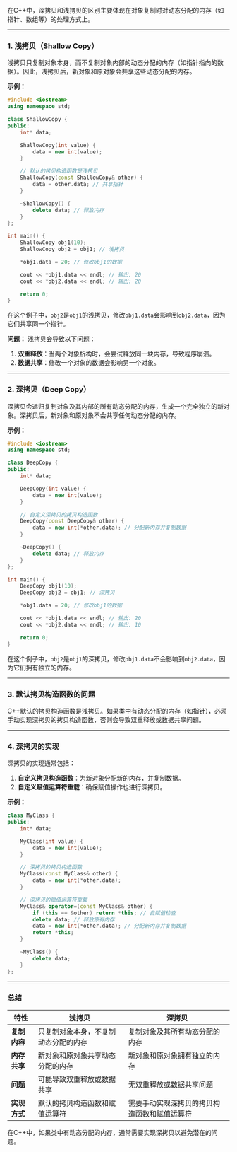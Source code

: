 在C++中，深拷贝和浅拷贝的区别主要体现在对象复制时对动态分配的内存（如指针、数组等）的处理方式上。

---

### 1. 浅拷贝（Shallow Copy）
浅拷贝只复制对象本身，而不复制对象内部的动态分配的内存（如指针指向的数据）。因此，浅拷贝后，新对象和原对象会共享这些动态分配的内存。

**示例：**
```cpp
#include <iostream>
using namespace std;

class ShallowCopy {
public:
    int* data;

    ShallowCopy(int value) {
        data = new int(value);
    }

    // 默认的拷贝构造函数是浅拷贝
    ShallowCopy(const ShallowCopy& other) {
        data = other.data; // 共享指针
    }

    ~ShallowCopy() {
        delete data; // 释放内存
    }
};

int main() {
    ShallowCopy obj1(10);
    ShallowCopy obj2 = obj1; // 浅拷贝

    *obj1.data = 20; // 修改obj1的数据

    cout << *obj1.data << endl; // 输出: 20
    cout << *obj2.data << endl; // 输出: 20

    return 0;
}
```
在这个例子中，`obj2`是`obj1`的浅拷贝，修改`obj1.data`会影响到`obj2.data`，因为它们共享同一个指针。

**问题：**
浅拷贝会导致以下问题：
1. **双重释放**：当两个对象析构时，会尝试释放同一块内存，导致程序崩溃。
2. **数据共享**：修改一个对象的数据会影响另一个对象。

---

### 2. 深拷贝（Deep Copy）
深拷贝会递归复制对象及其内部的所有动态分配的内存，生成一个完全独立的新对象。深拷贝后，新对象和原对象不会共享任何动态分配的内存。

**示例：**
```cpp
#include <iostream>
using namespace std;

class DeepCopy {
public:
    int* data;

    DeepCopy(int value) {
        data = new int(value);
    }

    // 自定义深拷贝的拷贝构造函数
    DeepCopy(const DeepCopy& other) {
        data = new int(*other.data); // 分配新内存并复制数据
    }

    ~DeepCopy() {
        delete data; // 释放内存
    }
};

int main() {
    DeepCopy obj1(10);
    DeepCopy obj2 = obj1; // 深拷贝

    *obj1.data = 20; // 修改obj1的数据

    cout << *obj1.data << endl; // 输出: 20
    cout << *obj2.data << endl; // 输出: 10

    return 0;
}
```
在这个例子中，`obj2`是`obj1`的深拷贝，修改`obj1.data`不会影响到`obj2.data`，因为它们拥有独立的内存。

---

### 3. 默认拷贝构造函数的问题
C++默认的拷贝构造函数是浅拷贝。如果类中有动态分配的内存（如指针），必须手动实现深拷贝的拷贝构造函数，否则会导致双重释放或数据共享问题。

---

### 4. 深拷贝的实现
深拷贝的实现通常包括：
1. **自定义拷贝构造函数**：为新对象分配新的内存，并复制数据。
2. **自定义赋值运算符重载**：确保赋值操作也进行深拷贝。

**示例：**
```cpp
class MyClass {
public:
    int* data;

    MyClass(int value) {
        data = new int(value);
    }

    // 深拷贝的拷贝构造函数
    MyClass(const MyClass& other) {
        data = new int(*other.data);
    }

    // 深拷贝的赋值运算符重载
    MyClass& operator=(const MyClass& other) {
        if (this == &other) return *this; // 自赋值检查
        delete data; // 释放原有内存
        data = new int(*other.data); // 分配新内存并复制数据
        return *this;
    }

    ~MyClass() {
        delete data;
    }
};
```

---

### 总结
| **特性**       | **浅拷贝**                                   | **深拷贝**                                   |
|----------------|---------------------------------------------|---------------------------------------------|
| **复制内容**   | 只复制对象本身，不复制动态分配的内存         | 复制对象及其所有动态分配的内存               |
| **内存共享**   | 新对象和原对象共享动态分配的内存             | 新对象和原对象拥有独立的内存                 |
| **问题**       | 可能导致双重释放或数据共享                   | 无双重释放或数据共享问题                     |
| **实现方式**   | 默认的拷贝构造函数和赋值运算符               | 需要手动实现深拷贝的拷贝构造函数和赋值运算符 |

在C++中，如果类中有动态分配的内存，通常需要实现深拷贝以避免潜在的问题。